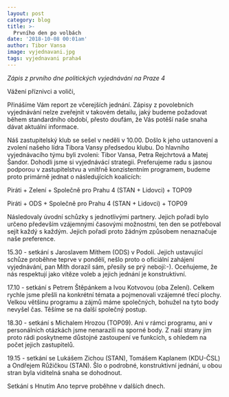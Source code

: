 ```yaml
---
layout: post
category: blog
title: >-  
  Prvního den po volbách
date: '2018-10-08 00:01am'
author: Tibor Vansa
image: vyjednavani.jpg
tags: vyjednavani praha4 
---
```


<i>Zápis z prvního dne politických vyjednávání na Praze 4</i>


Vážení příznivci a voliči, 

Přinášíme Vám report ze včerejších jednání. Zápisy z povolebních vyjednávání nelze zveřejnit v takovém detailu, jaký budeme požadovat během standardního období, přesto doufám, že Vás potěší naše snaha dávat aktuální informace. 

Náš zastupitelský klub se sešel v neděli v 10.00. Došlo k jeho ustanovení a zvolení našeho lídra Tibora Vansy předsedou klubu. Do hlavního vyjednávacího týmu byli zvoleni:
Tibor Vansa, Petra Rejchrtová a Matej Šandor. 
Dohodli jsme si vyjednávácí strategii. Preferujeme radu s jasnou podporou v zastupitelstvu a vnitřně konzistentním programem,  budeme proto primárně jednat o následujících koalicích:

Piráti + Zelení + Společně pro Prahu 4 (STAN + Lidovci) + TOP09

Piráti + ODS + Společně pro Prahu 4 (STAN + Lidovci) + TOP09


Následovaly úvodní schůzky s jednotlivými partnery. Jejich pořadí bylo určeno především vzájemnými časovými možnostmi, ten den se potřeboval sejít každý s každým. Jejich pořadí proto žádným způsobem nenaznačuje naše preference. 

15.30 - setkání s Jaroslavem Míthem (ODS) v Podolí. Jejich ustavující schůze proběhne teprve v pondělí, nešlo proto o oficiální zahájení vyjednávání, pan Míth dorazil sám, přesily se prý nebojí:-). Oceňujeme, že nás respektují jako vítěze voleb a jejich jednání je konstruktivní.   

17.10 - setkání s Petrem Štěpánkem a Ivou Kotvovou (oba Zelení). Celkem rychle jsme přešli na konkrétní témata a pojmenovali vzájemné třecí plochy. Velkou většinu programu a zájmů máme společných, bohužel na tyto body nevyšel čas. Těšíme se na další společný postup. 

18.30 - setkání s Michalem Hrozou (TOP09). Ani v rámci programu, ani v personálních otázkách jsme nenarazili na sporné body. Z naší strany jim proto rádi poskytneme důstojné zastoupení ve funkcích, s ohledem na počet jejich zastupitelů.

19.15 - setkání se Lukášem Zichou (STAN), Tomášem Kaplanem (KDU-ČSL)  a Ondřejem Růžičkou (STAN).  Šlo o podrobné, konstruktivní jednání, u obou stran byla viditelná snaha se dohodnout. 

Setkání s Hnutím Ano teprve proběhne v dalších dnech. 

